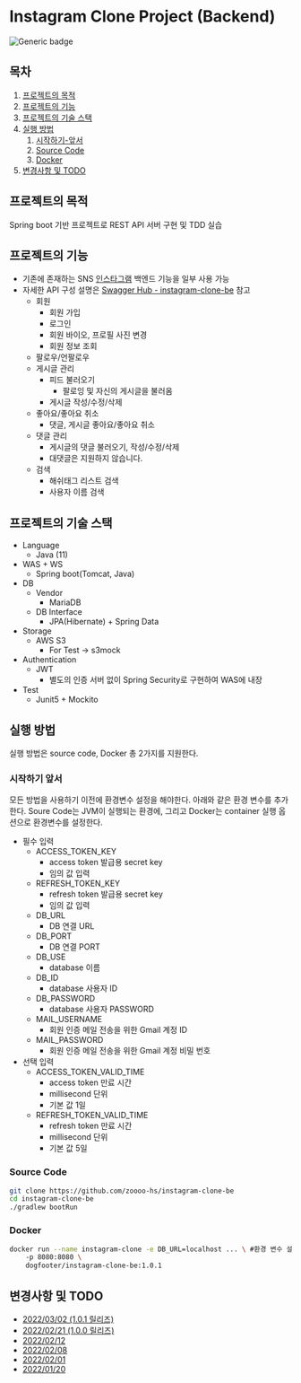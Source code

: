 # Instagram Clone Project (Backend)

![Generic badge](https://img.shields.io/badge/version-1.0.1-green.svg)

## 목차

1. [프로젝트의 목적](#프로젝트의-목적)
2. [프로젝트의 기능](#프로젝트의-기능)
3. [프로젝트의 기술 스택](#프로젝트의-기술-스택)
4. [실행 방법](#실행-방법)
   1. [시작하기-앞서](#시작하기-앞서)
   2. [Source Code](#Source-Code)
   3. [Docker](#Docker)
5. [변경사항 및 TODO](#변경사항-및-TODO)

## 프로젝트의 목적

Spring boot 기반 프로젝트로 REST API 서버 구현 및 TDD 실습

## 프로젝트의 기능

- 기존에 존재하는 SNS [인스타그램](https://www.instagram.com/) 백엔드 기능을 일부 사용 가능
- 자세한 API 구성 설명은 [Swagger Hub - instagram-clone-be](https://app.swaggerhub.com/apis-docs/zoooo-hs/instagram-clone-be/1.0.0) 참고
  - 회원
    - 회원 가입
    - 로그인
    - 회원 바이오, 프로필 사진 변경
    - 회원 정보 조회
  - 팔로우/언팔로우
  - 게시글 관리
    - 피드 불러오기
      - 팔로잉 및 자신의 게시글을 불러옴
    - 게시글 작성/수정/삭제
  - 좋아요/좋아요 취소
    - 댓글, 게시글 좋아요/좋아요 취소
  - 댓글 관리
    - 게시글의 댓글 불러오기, 작성/수정/삭제
    - 대댓글은 지원하지 않습니다.
  - 검색
    - 해쉬태그 리스트 검색
    - 사용자 이름 검색

## 프로젝트의 기술 스택

- Language
  - Java (11)
- WAS + WS
  - Spring boot(Tomcat, Java)
- DB
  - Vendor
    - MariaDB
  - DB Interface
    - JPA(Hibernate) + Spring Data
- Storage
  - AWS S3
    - For Test → s3mock
- Authentication
  - JWT
    - 별도의 인증 서버 없이 Spring Security로 구현하여 WAS에 내장
- Test
  - Junit5 + Mockito

## 실행 방법

실행 방법은 source code, Docker 총 2가지를 지원한다.

### 시작하기 앞서

모든 방법을 사용하기 이전에 환경변수 설정을 해야한다. 아래와 같은 환경 변수를 추가한다. Soure Code는 JVM이 실행되는 환경에, 그리고 Docker는 container 실행 옵션으로 환경변수를 설정한다.

- 필수 입력
  - ACCESS_TOKEN_KEY
    - access token 발급용 secret key
    - 임의 값 입력
  - REFRESH_TOKEN_KEY
    - refresh token 발급용 secret key
    - 임의 값 입력
  - DB_URL
    - DB 연결 URL
  - DB_PORT
    - DB 연결 PORT
  - DB_USE
    - database 이름
  - DB_ID
    - database 사용자 ID
  - DB_PASSWORD
    - database 사용자 PASSWORD
  - MAIL_USERNAME
    - 회원 인증 메일 전송을 위한 Gmail 계정 ID
  - MAIL_PASSWORD
    - 회원 인증 메일 전송을 위한 Gmail 계정 비밀 번호
- 선택 입력
  - ACCESS_TOKEN_VALID_TIME
    - access token 만료 시간
    - millisecond 단위
    - 기본 값 1일
  - REFRESH_TOKEN_VALID_TIME
    - refresh token 만료 시간
    - millisecond 단위
    - 기본 값 5일

### Source Code

```bash
git clone https://github.com/zoooo-hs/instagram-clone-be
cd instagram-clone-be
./gradlew bootRun
```

### Docker

```bash
docker run --name instagram-clone -e DB_URL=localhost ... \ #환경 변수 설정 ... 
	-p 8080:8080 \	
	dogfooter/instagram-clone-be:1.0.1
```

## 변경사항 및 TODO
- [2022/03/02 (1.0.1 릴리즈)](https://dogfooter219.notion.site/1-0-1-91a10bbc10e741fc9f57c602d47a4e7d)
- [2022/02/21 (1.0.0 릴리즈)](https://dogfooter219.notion.site/1-0-0-e4307c1f5b1c4b5baf0d9754dc442284)
- [2022/02/12](https://dogfooter219.notion.site/2022-02-3-3c0bd58d436a462b94880dcf3a366e33)
- [2022/02/08](https://dogfooter219.notion.site/2022-02-2-b66133f5680a4094bba04662b2975ad8)
- [2022/02/01](https://dogfooter219.notion.site/2022-02-1-7ebcb5300811407da8f3bd8dc6c13490)
- [2022/01/20](https://dogfooter219.notion.site/2022-01-3-4-74f4f6d709d942e0a14e6dc5d587ae4a)
